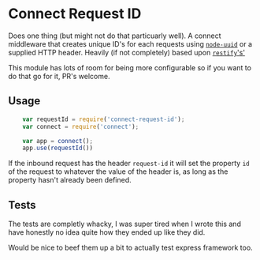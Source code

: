 # Connect Request ID

Does one thing (but might not do that particuarly well). A connect middleware that creates unique ID's for each requests using [`node-uuid`](https://github.com/broofa/node-uuid) or a supplied HTTP header. Heavily (if not completely) based upon [`restify`'s'](https://github.com/mcavage/node-restify)

This module has lots of room for being more configurable so if you want to do that go for it, PR's welcome.

## Usage
```javascript
    var requestId = require('connect-request-id');
    var connect = require('connect');

    var app = connect();
    app.use(requestId())
```

If the inbound request has the header `request-id` it will set the property `id` of the request to whatever the value of the header is, as long as the property hasn't already been defined.

## Tests

The tests are completly whacky, I was super tired when I wrote this and have honestly no idea quite how they ended up like they did.

Would be nice to beef them up a bit to actually test express framework too.
